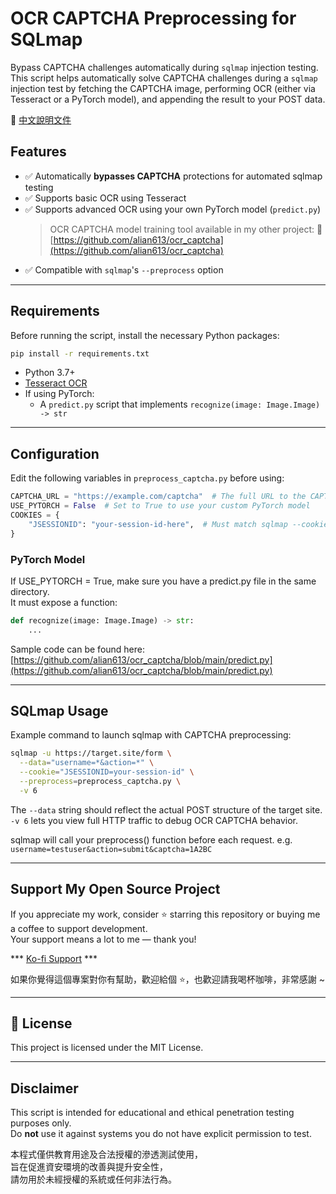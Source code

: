 # OCR CAPTCHA Preprocessing for SQLmap

Bypass CAPTCHA challenges automatically during `sqlmap` injection testing.  
This script helps automatically solve CAPTCHA challenges during a `sqlmap` injection test by fetching the CAPTCHA image, performing OCR (either via Tesseract or a PyTorch model), and appending the result to your POST data.

📖 [中文說明文件](README_zh.md)

## Features

- ✅ Automatically **bypasses CAPTCHA** protections for automated sqlmap testing
- ✅ Supports basic OCR using Tesseract
- ✅ Supports advanced OCR using your own PyTorch model (`predict.py`)
  > OCR CAPTCHA model training tool available in my other project:
  🔗 [https://github.com/alian613/ocr_captcha](https://github.com/alian613/ocr_captcha)
- ✅ Compatible with `sqlmap`'s `--preprocess` option

---

## Requirements

Before running the script, install the necessary Python packages:

```bash
pip install -r requirements.txt
````

- Python 3.7+
- [Tesseract OCR](https://github.com/tesseract-ocr/tesseract)
- If using PyTorch:
    - A `predict.py` script that implements `recognize(image: Image.Image) -> str`


---

## Configuration

Edit the following variables in `preprocess_captcha.py` before using:

```python
CAPTCHA_URL = "https://example.com/captcha"  # The full URL to the CAPTCHA image
USE_PYTORCH = False  # Set to True to use your custom PyTorch model
COOKIES = {
    "JSESSIONID": "your-session-id-here",  # Must match sqlmap --cookie parameter
}
```

### PyTorch Model

If USE_PYTORCH = True, make sure you have a predict.py file in the same directory.  
It must expose a function:

```python
def recognize(image: Image.Image) -> str:
    ...
```

Sample code can be found here:
[https://github.com/alian613/ocr_captcha/blob/main/predict.py](https://github.com/alian613/ocr_captcha/blob/main/predict.py)


---


## SQLmap Usage

Example command to launch sqlmap with CAPTCHA preprocessing:
```bash
sqlmap -u https://target.site/form \
  --data="username=*&action=*" \
  --cookie="JSESSIONID=your-session-id" \
  --preprocess=preprocess_captcha.py \
  -v 6
```
The `--data` string should reflect the actual POST structure of the target site.  
`-v 6` lets you view full HTTP traffic to debug OCR CAPTCHA behavior.  

sqlmap will call your preprocess() function before each request. e.g.
`username=testuser&action=submit&captcha=1A2BC`


---

## Support My Open Source Project

If you appreciate my work, consider ⭐ starring this repository or buying me a coffee to support development.  
Your support means a lot to me — thank you!  

*** [Ko-fi Support](https://ko-fi.com/alian613) ***

如果你覺得這個專案對你有幫助，歡迎給個 ⭐，也歡迎請我喝杯咖啡，非常感謝 ~


---


## 📄 License

This project is licensed under the MIT License.

---

## Disclaimer

This script is intended for educational and ethical penetration testing purposes only.  
Do **not** use it against systems you do not have explicit permission to test.  

本程式僅供教育用途及合法授權的滲透測試使用，  
旨在促進資安環境的改善與提升安全性，  
請勿用於未經授權的系統或任何非法行為。

